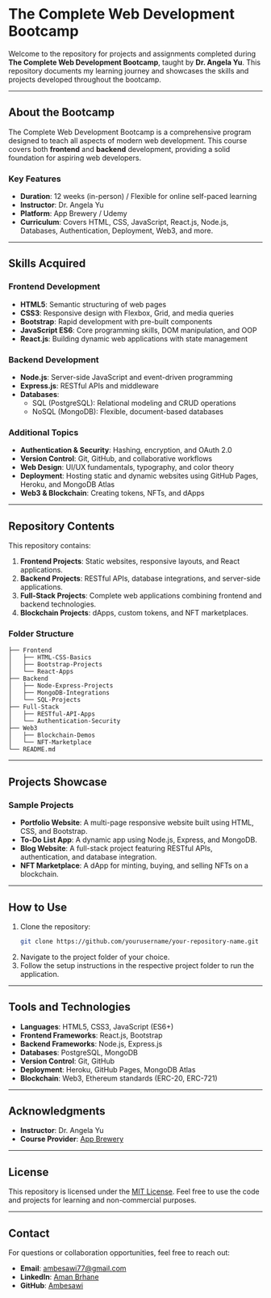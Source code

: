# The Complete Web Development Bootcamp

Welcome to the repository for projects and assignments completed during **The Complete Web Development Bootcamp**, taught by **Dr. Angela Yu**. This repository documents my learning journey and showcases the skills and projects developed throughout the bootcamp.

---

## About the Bootcamp
The Complete Web Development Bootcamp is a comprehensive program designed to teach all aspects of modern web development. This course covers both **frontend** and **backend** development, providing a solid foundation for aspiring web developers.

### Key Features
- **Duration**: 12 weeks (in-person) / Flexible for online self-paced learning
- **Instructor**: Dr. Angela Yu
- **Platform**: App Brewery / Udemy
- **Curriculum**: Covers HTML, CSS, JavaScript, React.js, Node.js, Databases, Authentication, Deployment, Web3, and more.

---

## Skills Acquired
### Frontend Development
- **HTML5**: Semantic structuring of web pages
- **CSS3**: Responsive design with Flexbox, Grid, and media queries
- **Bootstrap**: Rapid development with pre-built components
- **JavaScript ES6**: Core programming skills, DOM manipulation, and OOP
- **React.js**: Building dynamic web applications with state management

### Backend Development
- **Node.js**: Server-side JavaScript and event-driven programming
- **Express.js**: RESTful APIs and middleware
- **Databases**:
  - SQL (PostgreSQL): Relational modeling and CRUD operations
  - NoSQL (MongoDB): Flexible, document-based databases

### Additional Topics
- **Authentication & Security**: Hashing, encryption, and OAuth 2.0
- **Version Control**: Git, GitHub, and collaborative workflows
- **Web Design**: UI/UX fundamentals, typography, and color theory
- **Deployment**: Hosting static and dynamic websites using GitHub Pages, Heroku, and MongoDB Atlas
- **Web3 & Blockchain**: Creating tokens, NFTs, and dApps

---

## Repository Contents
This repository contains:
1. **Frontend Projects**: Static websites, responsive layouts, and React applications.
2. **Backend Projects**: RESTful APIs, database integrations, and server-side applications.
3. **Full-Stack Projects**: Complete web applications combining frontend and backend technologies.
4. **Blockchain Projects**: dApps, custom tokens, and NFT marketplaces.

### Folder Structure
```plaintext
├── Frontend
│   ├── HTML-CSS-Basics
│   ├── Bootstrap-Projects
│   └── React-Apps
├── Backend
│   ├── Node-Express-Projects
│   ├── MongoDB-Integrations
│   └── SQL-Projects
├── Full-Stack
│   ├── RESTful-API-Apps
│   └── Authentication-Security
├── Web3
│   ├── Blockchain-Demos
│   └── NFT-Marketplace
└── README.md
```

---

## Projects Showcase
### Sample Projects
- **Portfolio Website**: A multi-page responsive website built using HTML, CSS, and Bootstrap.
- **To-Do List App**: A dynamic app using Node.js, Express, and MongoDB.
- **Blog Website**: A full-stack project featuring RESTful APIs, authentication, and database integration.
- **NFT Marketplace**: A dApp for minting, buying, and selling NFTs on a blockchain.

---

## How to Use
1. Clone the repository:
   ```bash
   git clone https://github.com/yourusername/your-repository-name.git
   ```
2. Navigate to the project folder of your choice.
3. Follow the setup instructions in the respective project folder to run the application.

---

## Tools and Technologies
- **Languages**: HTML5, CSS3, JavaScript (ES6+)
- **Frontend Frameworks**: React.js, Bootstrap
- **Backend Frameworks**: Node.js, Express.js
- **Databases**: PostgreSQL, MongoDB
- **Version Control**: Git, GitHub
- **Deployment**: Heroku, GitHub Pages, MongoDB Atlas
- **Blockchain**: Web3, Ethereum standards (ERC-20, ERC-721)

---

## Acknowledgments
- **Instructor**: Dr. Angela Yu
- **Course Provider**: [App Brewery](https://www.appbrewery.com)

---

## License
This repository is licensed under the [MIT License](LICENSE). Feel free to use the code and projects for learning and non-commercial purposes.

---

## Contact
For questions or collaboration opportunities, feel free to reach out:
- **Email**: ambesawi77@gmail.com
- **LinkedIn**: [Aman Brhane](https://www.linkedin.com/in/aman-brhane-610292233/)
- **GitHub**: [Ambesawi](https://github.com/Ambesawi)

